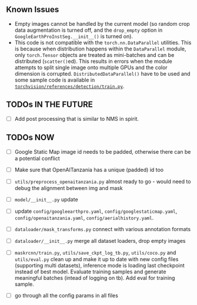 ## Known Issues

* Empty images cannot be handled by the current model (so random crop data augmentation is turned off, and the `drop_empty` option in `GoogleEarthProInstSeg.__init__()` is turned on).
* This code is not compatible with the `torch.nn.DataParallel` utilities. This is because when distribution happens within the `DataParallel` module, only `torch.Tensor` objects are treated as mini-batches and can be distributed (`scatter()`ed). This results in errors when the module attempts to split single image onto multiple GPUs and the color dimension is corrupted. `DistributedDataParallel()` have to be used and some sample code is available in [`torchvision/references/detection/train.py`](https://github.com/pytorch/vision/blob/master/references/detection/train.py).

## TODOs IN THE FUTURE

* [ ] Add post processing that is similar to NMS in spirit.

## TODOs NOW

* [ ] Google Static Map image id needs to be padded, otherwise there can be a potential conflict
* [ ] Make sure that OpenAITanzania has a unique (padded) id too

* [ ] `utils/preprocess_openaitanzania.py` almost ready to go - would need to debug the alignment between img and mask
* [ ] `model/__init__.py` update
* [ ] update `config/googleearthpro.yaml`, `config/googlestaticmap.yaml`, `config/openaitanzania.yaml`, `config/aerialhistory.yaml`.
* [ ] `dataloader/mask_transforms.py` connect with various annotation formats
* [ ] `dataloader/__init__.py` merge all dataset loaders, drop empty images
* [ ] `maskrcnn/train.py`, `utils/save_ckpt_log_tb.py`, `utils/coco.py` and `utils/eval.py` clean up and make it up to date with new config files (supporting multi datasets), inference mode is loading last checkpoint instead of best model. Evaluate training samples and generate meaningful batches (intead of logging on tb). Add eval for training sample.
* [ ] go through all the config params in all files
